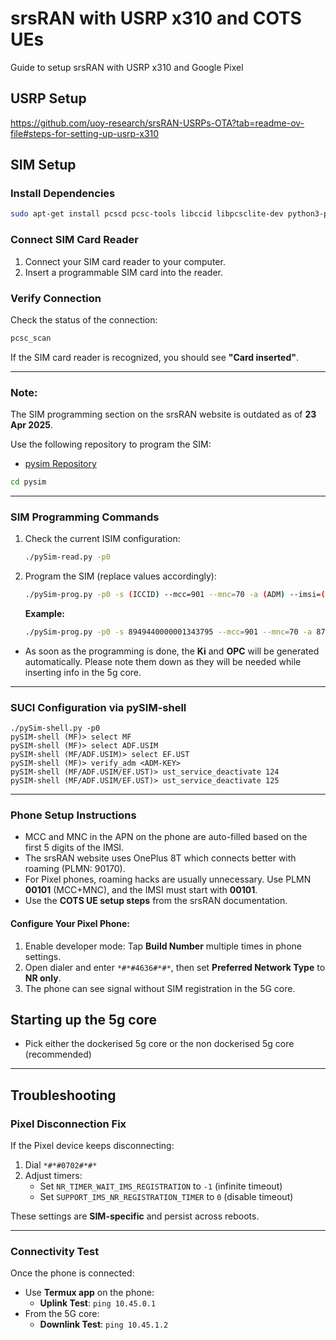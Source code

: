 # srsRAN with USRP x310 and COTS UEs

Guide to setup srsRAN with USRP x310 and Google Pixel

## USRP Setup

https://github.com/uoy-research/srsRAN-USRPs-OTA?tab=readme-ov-file#steps-for-setting-up-usrp-x310

## SIM Setup

### Install Dependencies

```bash
sudo apt-get install pcscd pcsc-tools libccid libpcsclite-dev python3-pyscard
```

### Connect SIM Card Reader

1. Connect your SIM card reader to your computer.
2. Insert a programmable SIM card into the reader.

### Verify Connection

Check the status of the connection:

```bash
pcsc_scan
```

If the SIM card reader is recognized, you should see **"Card inserted"**.

---

### Note:

The SIM programming section on the srsRAN website is outdated as of **23 Apr 2025**.

Use the following repository to program the SIM:

- [pysim Repository](https://gitea.osmocom.org/sim-card/pysim)

```bash
cd pysim
```

---

### SIM Programming Commands

1. Check the current ISIM configuration:

   ```bash
   ./pySim-read.py -p0
   ```

2. Program the SIM (replace values accordingly):

   ```bash
   ./pySim-prog.py -p0 -s (ICCID) --mcc=901 --mnc=70 -a (ADM) --imsi=(IMSI)
   ```

   **Example:**

   ```bash
   ./pySim-prog.py -p0 -s 8949440000001343795 --mcc=901 --mnc=70 -a 87641773 --imsi=999700000134379
   ```

- As soon as the programming is done, the **Ki** and **OPC** will be generated automatically. Please note them down as they will be needed while inserting info in the 5g core.

---

### SUCI Configuration via pySIM-shell

```text
./pySim-shell.py -p0
pySIM-shell (MF)> select MF
pySIM-shell (MF)> select ADF.USIM
pySIM-shell (MF/ADF.USIM)> select EF.UST
pySIM-shell (MF)> verify_adm <ADM-KEY>
pySIM-shell (MF/ADF.USIM/EF.UST)> ust_service_deactivate 124
pySIM-shell (MF/ADF.USIM/EF.UST)> ust_service_deactivate 125
```

---

### Phone Setup Instructions

- MCC and MNC in the APN on the phone are auto-filled based on the first 5 digits of the IMSI.
- The srsRAN website uses OnePlus 8T which connects better with roaming (PLMN: 90170).
- For Pixel phones, roaming hacks are usually unnecessary. Use PLMN **00101** (MCC+MNC), and the IMSI must start with **00101**.
- Use the **COTS UE setup steps** from the srsRAN documentation.

#### Configure Your Pixel Phone:

1. Enable developer mode: Tap **Build Number** multiple times in phone settings.
2. Open dialer and enter `*#*#4636#*#*`, then set **Preferred Network Type** to **NR only**.
3. The phone can see signal without SIM registration in the 5G core.

## Starting up the 5g core

- Pick either the dockerised 5g core or the non dockerised 5g core (recommended)

---

## Troubleshooting

### Pixel Disconnection Fix

If the Pixel device keeps disconnecting:

1. Dial `*#*#0702#*#*`
2. Adjust timers:
   - Set `NR_TIMER_WAIT_IMS_REGISTRATION` to `-1` (infinite timeout)
   - Set `SUPPORT_IMS_NR_REGISTRATION_TIMER` to `0` (disable timeout)

These settings are **SIM-specific** and persist across reboots.

---

### Connectivity Test

Once the phone is connected:

- Use **Termux app** on the phone:
  - **Uplink Test**: `ping 10.45.0.1`
- From the 5G core:
  - **Downlink Test**: `ping 10.45.1.2`
